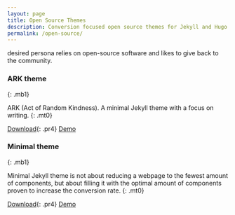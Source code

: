 ```yaml
---
layout: page
title: Open Source Themes
description: Conversion focused open source themes for Jekyll and Hugo.
permalink: /open-source/
---
```


desired persona relies on open-source software and likes to give back to the community.


### ARK theme
{: .mb1}

ARK (Act of Random Kindness). A minimal Jekyll theme with a focus on writing.
{: .mt0}

[Download](https://github.com/desiredpersona/ark-jekyll-theme){: .pr4}
[Demo](https://desiredpersona.com)

### Minimal theme
{: .mb1}

Minimal Jekyll theme is not about reducing a webpage to the fewest amount of components, but about filling it with the optimal amount of components proven to increase the conversion rate.
{: .mt0}

[Download](https://github.com/desiredpersona/minimal-jekyll-theme){: .pr4}
[Demo](https://desiredpersona.github.io/minimal-jekyll-theme/)